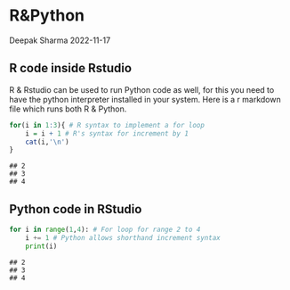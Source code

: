 R&Python
================
Deepak Sharma
2022-11-17

## R code inside Rstudio

R & Rstudio can be used to run Python code as well, for this you need to
have the python interpreter installed in your system. Here is a r
markdown file which runs both R & Python.

``` r
for(i in 1:3){ # R syntax to implement a for loop
    i = i + 1 # R's syntax for increment by 1
    cat(i,'\n')
}
```

    ## 2 
    ## 3 
    ## 4

## Python code in RStudio

``` python
for i in range(1,4): # For loop for range 2 to 4
    i += 1 # Python allows shorthand increment syntax
    print(i)
```

    ## 2
    ## 3
    ## 4
